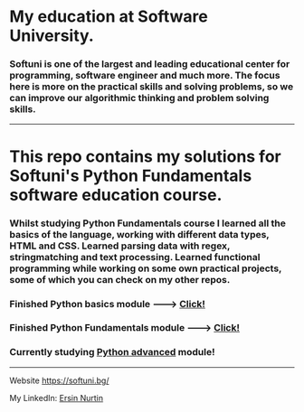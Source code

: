 # My education at Software University. 

### Softuni is one of the largest and leading educational center for programming, software engineer and much more. The focus here is more on the practical skills and solving problems, so we can improve our algorithmic thinking and problem solving skills.
-----------------------
# This repo contains my solutions for Softuni's Python Fundamentals software education course.
### Whilst studying Python Fundamentals course I learned all the basics of the language, working with different data types, HTML and CSS. Learned parsing data with regex, stringmatching and text processing. Learned functional programming while working on some own practical projects, some of which you can check on my other repos.

### Finished Python basics module ---> [Click!](https://softuni.bg/certificates/details/140420/bd982123 "Certificate")
### Finished Python Fundamentals module ---> [Click!](https://softuni.bg/certificates/details/148882/57f2c6d9 "Certificate")
### Currently studying [Python advanced](https://github.com/e-nurtin/python_advanc) module!
-----------------------
Website <https://softuni.bg/>

My LinkedIn: [Ersin Nurtin](https://www.linkedin.com/in/ersin-nurtin-6ab7528a/)

